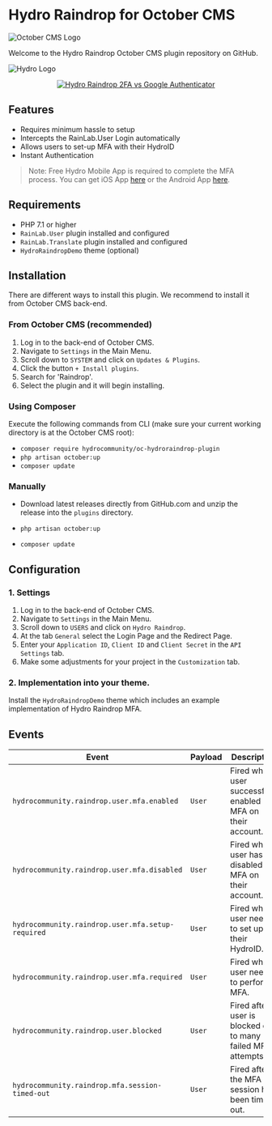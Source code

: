 # Hydro Raindrop for October CMS

![October CMS Logo](https://octobercms.com/themes/website/assets/images/october-color-logo.svg)

Welcome to the Hydro Raindrop October CMS plugin repository on GitHub.

![Hydro Logo](https://i.imgur.com/slcCepB.png)

<div align="center">
  <a href="https://www.youtube.com/watch?v=d88jbPdxI88"><img src="https://img.youtube.com/vi/d88jbPdxI88/0.jpg" alt="Hydro Raindrop 2FA vs Google Authenticator"></a>
</div>

## Features

* Requires minimum hassle to setup
* Intercepts the RainLab.User Login automatically
* Allows users to set-up MFA with their HydroID
* Instant Authentication

> Note: Free Hydro Mobile App is required to complete the MFA process. You can get iOS App [here](https://goo.gl/LpAuzq) or the Android App [here](https://goo.gl/eNrdn2).

## Requirements

- PHP 7.1 or higher
- `RainLab.User` plugin installed and configured
- `RainLab.Translate` plugin installed and configured
- `HydroRaindropDemo` theme (optional) 

## Installation

There are different ways to install this plugin. We recommend to install it from October CMS back-end.

### From October CMS (recommended)

1. Log in to the back-end of October CMS.
2. Navigate to `Settings` in the Main Menu.
3. Scroll down to `SYSTEM` and click on `Updates & Plugins`.
4. Click the button `+ Install plugins`.
5. Search for 'Raindrop'.
6. Select the plugin and it will begin installing.

### Using Composer

Execute the following commands from CLI (make sure your current working directory is at the October CMS root):

- `composer require hydrocommunity/oc-hydroraindrop-plugin`
- `php artisan october:up`
- `composer update`

### Manually

- Download latest releases directly from GitHub.com and unzip the release into the `plugins` directory. 

- `php artisan october:up`
- `composer update`

## Configuration

### 1. Settings

1. Log in to the back-end of October CMS.
2. Navigate to `Settings` in the Main Menu.
3. Scroll down to `USERS` and click on `Hydro Raindrop`.
4. At the tab `General` select the Login Page and the Redirect Page.
5. Enter your `Application ID`, `Client ID` and `Client Secret` in the `API Settings` tab.
6. Make some adjustments for your project in the `Customization` tab.

### 2. Implementation into your theme.

Install the `HydroRaindropDemo` theme which includes an example implementation of Hydro Raindrop MFA.

## Events

| Event | Payload | Description
|---|---|---|
| `hydrocommunity.raindrop.user.mfa.enabled` | `User` | Fired when user successfully enabled MFA on their account. |
| `hydrocommunity.raindrop.user.mfa.disabled` | `User` | Fired when user has disabled MFA on their account. |
| `hydrocommunity.raindrop.user.mfa.setup-required` | `User` | Fired when user needs to set up their HydroID. |
| `hydrocommunity.raindrop.user.mfa.required` | `User` | Fired when user needs to perform MFA. |
| `hydrocommunity.raindrop.user.blocked` | `User` | Fired after a user is blocked due to many failed MFA attempts. |
| `hydrocommunity.raindrop.mfa.session-timed-out` | `User` | Fired after the MFA session has been timed out. |
